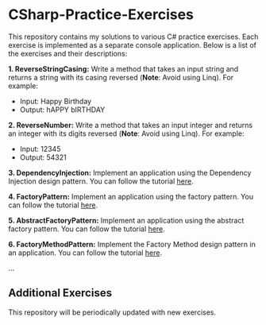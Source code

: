 # CSharp-Practice-Exercises

This repository contains my solutions to various C# practice exercises. Each exercise is implemented as a separate console application. Below is a list of the exercises and their descriptions:

**1. ReverseStringCasing:**
   Write a method that takes an input string and returns a string with its casing reversed (**Note**: Avoid using Linq). For example:
   - Input: Happy Birthday
   - Output: hAPPY bIRTHDAY

**2. ReverseNumber:**
   Write a method that takes an input integer and returns an integer with its digits reversed (**Note**: Avoid using Linq). For example:
   - Input: 12345
   - Output: 54321

**3. DependencyInjection:**
   Implement an application using the Dependency Injection design pattern. You can follow the tutorial [here](https://www.c-sharpcorner.com/article/dependency-injection-in-net-co-understanding-the-fundamentals-and-best-pract/).

**4. FactoryPattern:**
   Implement an application using the factory pattern. You can follow the tutorial [here](https://dotnettutorials.net/lesson/factory-design-pattern-csharp/).

**5. AbstractFactoryPattern:**
   Implement an application using the abstract factory pattern. You can follow the tutorial [here](https://dotnettutorials.net/lesson/abstract-factory-design-pattern-csharp/).

**6. FactoryMethodPattern:**
   Implement the Factory Method design pattern in an application. You can follow the tutorial [here](https://www.csharptutorial.net/csharp-design-patterns/csharp-factory-method/).

...

## Additional Exercises

This repository will be periodically updated with new exercises.


